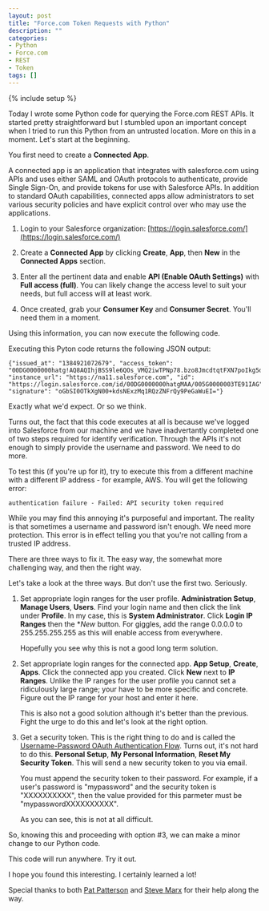 ```yaml
---
layout: post
title: "Force.com Token Requests with Python"
description: ""
categories:
- Python
- Force.com
- REST
- Token
tags: []
---
```

{% include setup %}

Today I wrote some Python code for querying the Force.com REST APIs. It started pretty straightforward but I stumbled upon an important concept when I tried to run this Python from an untrusted location. More on this in a moment. Let's start at the beginning.

You first need to create a **Connected App**.

A connected app is an application that integrates with salesforce.com using APIs and uses either SAML and OAuth protocols to authenticate, provide Single Sign-On, and provide tokens for use with Salesforce APIs. In addition to standard OAuth capabilities, connected apps allow administrators to set various security policies and have explicit control over who may use the applications.

1. Login to your Salesforce organization: [https://login.salesforce.com/](https://login.salesforce.com/)

2. Create a **Connected App** by clicking **Create**, **App**, then **New** in the **Connected Apps** section.

3. Enter all the pertinent data and enable **API (Enable OAuth Settings)** with **Full access (full)**. You can likely change the access level to suit your needs, but full access will at least work.

4. Once created, grab your **Consumer Key** and **Consumer Secret**. You'll need them in a moment.

Using this information, you can now execute the following code.

<script src="https://gist.github.com/7557434.js?file=gettoken_local.py" type="text/javascript"></script>

Executing this Pyton code returns the following JSON output:

	{"issued_at": "1384921072679", "access_token": "00DG0000000hatg!AQ8AQIhjBSS9le6QOs_VMQ2iwTPNp78.bzo8JmcdtqtFXN7poIkg5dm6HxpeHPBQhhpw3GXs7383kAM0pWMSmaKlIxO7.GTu", "instance_url": "https://na11.salesforce.com", "id": "https://login.salesforce.com/id/00DG0000000hatgMAA/005G0000003TE91IAG", "signature": "oGbSI0OTkXgN00+kdsNExzMq1RQzZNFrQy9PeGaWuEI="}

Exactly what we'd expect. Or so we think.

Turns out, the fact that this code executes at all is because we've logged into Salesforce from our machine and we have inadvertantly completed one of two steps required for identify verification. Through the APIs it's not enough to simply provide the username and password. We need to do more.

To test this (if you're up for it), try to execute this from a different machine with a different IP address - for example, AWS. You will get the following error:

	authentication failure - Failed: API security token required

While you may find this annoying it's purposeful and important. The reality is that sometimes a username and password isn't enough. We need more protection. This error is in effect telling you that you're not calling from a trusted IP address.

There are three ways to fix it. The easy way, the somewhat more challenging way, and then the right way.

Let's take a look at the three ways. But don't use the first two. Seriously.

1. Set appropriate login ranges for the user profile. **Administration Setup**, **Manage Users**, **Users**. Find your login name and then click the link under **Profile**. In my case, this is **System Administrator**. Click **Login IP Ranges** then the **New* button. For giggles, add the range 0.0.0.0 to 255.255.255.255 as this will enable access from everywhere.

	Hopefully you see why this is not a good long term solution.

2. Set appropriate login ranges for the connected app. **App Setup**, **Create**, **Apps**. Click the connected app you created. Click **New** next to **IP Ranges**. Unlike the IP ranges for the user profile you cannot set a ridiculously large range; your have to be more specific and concrete. Figure out the IP range for your host and enter it here.

	This is also not a good solution although it's better than the previous. Fight the urge to do this and let's look at the right option.

3. Get a security token. This is the right thing to do and is called the [Username-Password OAuth Authentication Flow](http://www.salesforce.com/us/developer/docs/api_rest/Content/intro_understanding_username_password_oauth_flow.htm). Turns out, it's not hard to do this. **Personal Setup**, **My Personal Information**, **Reset My Security Token**. This will send a new security token to you via email.

	You must append the security token to their password. For example, if a user's password is "mypassword" and the security token is "XXXXXXXXXX", then the value provided for this parmeter must be "mypasswordXXXXXXXXXX".

	As you can see, this is not at all difficult.

So, knowing this and proceeding with option #3, we can make a minor change to our Python code.

<script src="https://gist.github.com/7557434.js?file=gettoken_remote.py" type="text/javascript"></script>

This code will run anywhere. Try it out.

I hope you found this interesting. I certainly learned a lot!

Special thanks to both [Pat Patterson](https://twitter.com/metadaddy) and [Steve Marx](https://twitter.com/smarx) for their help along the way.